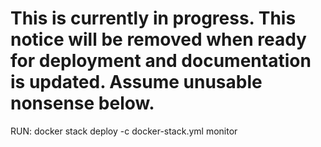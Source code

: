 # This is currently in progress. This notice will be removed when ready for deployment and documentation is updated. Assume unusable nonsense below.

RUN:
docker stack deploy -c docker-stack.yml monitor